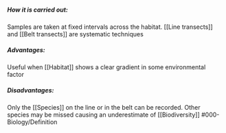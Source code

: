 ##### How it is carried out:
Samples are taken at fixed intervals across the habitat. [[Line transects]] and [[Belt transects]] are systematic techniques
##### Advantages:
Useful when [[Habitat]] shows a clear gradient in some environmental factor
##### Disadvantages:
Only the [[Species]] on the line or in the belt can be recorded. Other species may be missed causing an underestimate of [[Biodiversity]]
#000-Biology/Definition 